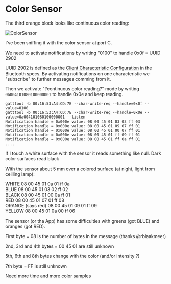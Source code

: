 # Color Sensor

The third orange block looks like continuous color reading:

![ColorSensor](https://github.com/JorgePe/BOOSTreveng/blob/master/LEGO_BOOST_App_blocks/ColorSensor_continuous.png)

I've been sniffing it with the color sensor at port C.


We need to activate notifications by writing "0100" to handle 0x0f = UUID 2902

UUID 2902 is defined as the [Client Characteristic Configuration](https://www.bluetooth.com/specifications/gatt/viewer?attributeXmlFile=org.bluetooth.descriptor.gatt.client_characteristic_configuration.xml) in the
Bluetooth specs. By activating notifications on one characteristic we "subscribe" to further messages comming
from it.

Then we activate "?continuous color reading?" mode by writing `0a004101080100000001` to handle 0x0e and keep reading.

```
gatttool -b 00:16:53:A4:CD:7E --char-write-req --handle=0x0f --value=0100
gatttool -b 00:16:53:A4:CD:7E --char-write-req --handle=0x0e --value=0a004101080100000001 --listen
Notification handle = 0x000e value: 08 00 45 01 03 03 ff 03 
Notification handle = 0x000e value: 08 00 45 01 09 07 ff 01 
Notification handle = 0x000e value: 08 00 45 01 00 07 ff 01 
Notification handle = 0x000e value: 08 00 45 01 ff 09 ff 01 
Notification handle = 0x000e value: 08 00 45 01 ff 0a ff 01 
....
```

If I touch a white surface with the sensor it reads something like null.
Dark color surfaces read black

With the sensor about 5 mm over a colored surface (at night, light from ceilling lamp):

   WHITE              08 00 45 01 0a 01 ff 0a  
   BLUE               08 00 45 01 03 02 ff 02  
   BLACK              08 00 45 01 00 0a ff 01  
   RED                08 00 45 01 07 01 ff 08  
   ORANGE (says red)  08 00 45 01 09 01 ff 09  
   YELLOW             08 00 45 01 0a 00 ff 06  


The sensor (or tha App) has some difficulties with greens (got BLUE) and oranges (got RED).

First byte = 08 is the number of bytes in the message (thanks @rblaakmeer)

2nd, 3rd and 4th bytes = 00 45 01 are still unknown

5th, 6th and 8th bytes change with the color (and/or intensity ?)

7th byte = FF is still unknown


Need more time and more color samples
